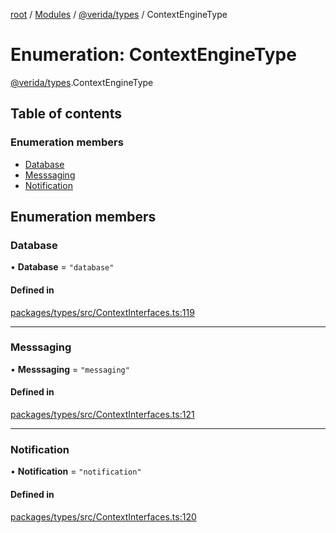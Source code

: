 [root](../README.md) / [Modules](../modules.md) / [@verida/types](../modules/verida_types.md) / ContextEngineType

# Enumeration: ContextEngineType

[@verida/types](../modules/verida_types.md).ContextEngineType

## Table of contents

### Enumeration members

- [Database](verida_types.ContextEngineType.md#database)
- [Messsaging](verida_types.ContextEngineType.md#messsaging)
- [Notification](verida_types.ContextEngineType.md#notification)

## Enumeration members

### Database

• **Database** = `"database"`

#### Defined in

[packages/types/src/ContextInterfaces.ts:119](https://github.com/verida/verida-js/blob/032961c/packages/types/src/ContextInterfaces.ts#L119)

___

### Messsaging

• **Messsaging** = `"messaging"`

#### Defined in

[packages/types/src/ContextInterfaces.ts:121](https://github.com/verida/verida-js/blob/032961c/packages/types/src/ContextInterfaces.ts#L121)

___

### Notification

• **Notification** = `"notification"`

#### Defined in

[packages/types/src/ContextInterfaces.ts:120](https://github.com/verida/verida-js/blob/032961c/packages/types/src/ContextInterfaces.ts#L120)
